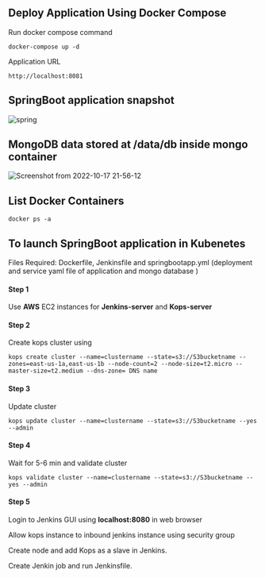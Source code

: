 
## Deploy Application Using Docker Compose

Run docker compose command

```docker
docker-compose up -d 
```
Application URL

```docker
http://localhost:8081
```

## SpringBoot application snapshot
![spring](https://user-images.githubusercontent.com/86631180/196041621-ad0b30bb-a2ba-4039-ab16-52b443b1a1e9.png)

## MongoDB data stored at /data/db inside mongo container
![Screenshot from 2022-10-17 21-56-12](https://user-images.githubusercontent.com/86631180/196239233-7feea525-1069-4c30-93f1-2a99594e1191.png)

## List Docker Containers
```docker
docker ps -a
```

## To launch SpringBoot application in Kubenetes
Files Required: Dockerfile, Jenkinsfile and springbootapp.yml (deployment and service yaml file of application and mongo database )

#### Step 1

Use **AWS** EC2 instances for **Jenkins-server** and **Kops-server**

#### Step 2
Create kops cluster using 

```kops
kops create cluster --name=clustername --state=s3://S3bucketname --zones=east-us-1a,east-us-1b --node-count=2 --node-size=t2.micro --master-size=t2.medium --dns-zone= DNS name
```
#### Step 3

Update cluster

```kops
kops update cluster --name=clustername --state=s3://S3bucketname --yes --admin
```
#### Step 4

Wait for 5-6 min and validate cluster

```kops
kops validate cluster --name=clustername --state=s3://S3bucketname --yes --admin
```
#### Step 5

Login to Jenkins GUI using **localhost:8080** in web browser

Allow kops instance to inbound jenkins instance using security group

Create node and add Kops as a slave in Jenkins.

Create Jenkin job and run Jenkinsfile. 
